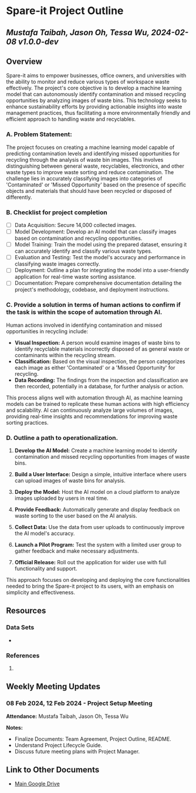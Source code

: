 # Spare-it Project Outline

## *Mustafa Taibah, Jason Oh, Tessa Wu, 2024-02-08 v1.0.0-dev*

## Overview

Spare-it aims to empower businesses, office owners, and universities with the ability to monitor and reduce various types of workspace waste effectively. The project's core objective is to develop a machine learning model that can autonomously identify contamination and missed recycling opportunities by analyzing images of waste bins. This technology seeks to enhance sustainability efforts by providing actionable insights into waste management practices, thus facilitating a more environmentally friendly and efficient approach to handling waste and recyclables.

### A. Problem Statement:

The project focuses on creating a machine learning model capable of predicting contamination levels and identifying missed opportunities for recycling through the analysis of waste bin images. This involves distinguishing between general waste, recyclables, electronics, and other waste types to improve waste sorting and reduce contamination. The challenge lies in accurately classifying images into categories of 'Contaminated' or 'Missed Opportunity' based on the presence of specific objects and materials that should have been recycled or disposed of differently.

### B. Checklist for project completion

- [ ] Data Acquisition: Secure 14,000 collected images.
- [ ] Model Development: Develop an AI model that can classify images based on contamination and recycling opportunities.
- [ ] Model Training: Train the model using the prepared dataset, ensuring it can accurately identify and classify various waste types.
- [ ] Evaluation and Testing: Test the model's accuracy and performance in classifying waste images correctly.
- [ ] Deployment: Outline a plan for integrating the model into a user-friendly application for real-time waste sorting assistance.
- [ ] Documentation: Prepare comprehensive documentation detailing the project's methodology, codebase, and deployment instructions.

### C. Provide a solution in terms of human actions to confirm if the task is within the scope of automation through AI.

Human actions involved in identifying contamination and missed opportunities in recycling include:

- **Visual Inspection:** A person would examine images of waste bins to identify recyclable materials incorrectly disposed of as general waste or contaminants within the recycling stream.
- **Classification:** Based on the visual inspection, the person categorizes each image as either 'Contaminated' or a 'Missed Opportunity' for recycling.
- **Data Recording:** The findings from the inspection and classification are then recorded, potentially in a database, for further analysis or action.

This process aligns well with automation through AI, as machine learning models can be trained to replicate these human actions with high efficiency and scalability. AI can continuously analyze large volumes of images, providing real-time insights and recommendations for improving waste sorting practices.

### D. Outline a path to operationalization.

1. **Develop the AI Model:** Create a machine learning model to identify contamination and missed recycling opportunities from images of waste bins.

2. **Build a User Interface:** Design a simple, intuitive interface where users can upload images of waste bins for analysis.

3. **Deploy the Model:** Host the AI model on a cloud platform to analyze images uploaded by users in real time.

4. **Provide Feedback:** Automatically generate and display feedback on waste sorting to the user based on the AI analysis.

5. **Collect Data:** Use the data from user uploads to continuously improve the AI model's accuracy.

6. **Launch a Pilot Program:** Test the system with a limited user group to gather feedback and make necessary adjustments.

7. **Official Release:** Roll out the application for wider use with full functionality and support.

This approach focuses on developing and deploying the core functionalities needed to bring the Spare-it project to its users, with an emphasis on simplicity and effectiveness.

## Resources

### Data Sets

- 

### References

1. 

## Weekly Meeting Updates

### 08 Feb 2024, 12 Feb 2024 - Project Setup Meeting
**Attendance:** Mustafa Taibah, Jason Oh, Tessa Wu

**Notes:**
- Finalize Documents: Team Agreement, Project Outline, README.
- Understand Project Lifecycle Guide.
- Discuss future meeting plans with Project Manager.

## Link to Other Documents
- [Main Google Drive](https://drive.google.com/drive/folders/1APLvlvhj40xC78EXn6Ot0LNZRJ-G3iN9)

